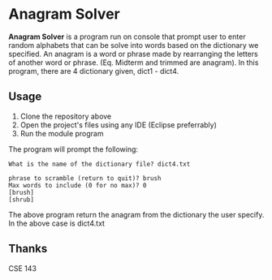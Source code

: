 # Anagram Solver 

**Anagram Solver** is a program run on console that prompt user to enter random alphabets that can be solve into words based on the dictionary we specified. An anagram is a word or phrase made by rearranging the letters of another word or phrase. (Eq. Midterm and trimmed are anagram). In this program, there are 4 dictionary given, dict1 - dict4. 

## Usage
1. Clone the repository above
2. Open the project's files using any IDE (Eclipse preferrably)
3. Run the module program

The program will prompt the following:
```
What is the name of the dictionary file? dict4.txt

phrase to scramble (return to quit)? brush
Max words to include (0 for no max)? 0
[brush]
[shrub]
```

The above program return the anagram from the dictionary the user specify. In the above case is dict4.txt 

## Thanks
CSE 143
